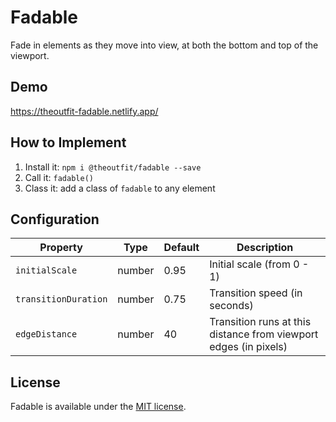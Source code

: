# Fadable
Fade in elements as they move into view, at both the bottom and top of the viewport.

## Demo
https://theoutfit-fadable.netlify.app/

## How to Implement
1. Install it: `npm i @theoutfit/fadable --save`
2. Call it: `fadable()`
3. Class it: add a class of `fadable` to any element

## Configuration
Property | Type | Default | Description
-------- | ---- | ------- | -----------
`initialScale` | number | 0.95 | Initial scale (from 0 - 1)
`transitionDuration` | number | 0.75 | Transition speed (in seconds)
`edgeDistance` | number | 40 | Transition runs at this distance from viewport edges (in pixels)

## License
Fadable is available under the [MIT license](https://github.com/fromtheoutfit/fadable/blob/master/LICENSE).